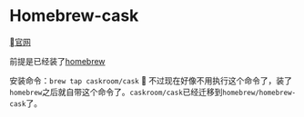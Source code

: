 # Homebrew-cask

[官网](https://github.com/Homebrew/homebrew-cask)

前提是已经装了[homebrew][homebrew]

安装命令：`brew tap caskroom/cask`

不过现在好像不用执行这个命令了，装了`homebrew`之后就自带这个命令了。`caskroom/cask`已经迁移到`homebrew/homebrew-cask`了。

[homebrew]: ./Homebrew.md